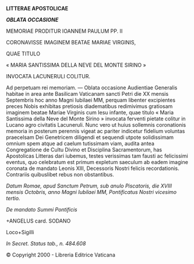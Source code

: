 **LITTERAE APOSTOLICAE**

***OBLATA OCCASIONE***

MEMORIAE PRODITUR IOANNEM PAULUM PP. II

CORONAVISSE IMAGINEM BEATAE MARIAE VIRGINIS,

QUAE TITULO

« MARIA SANTISSIMA DELLA NEVE DEL MONTE SIRINO »

INVOCATA LACUNERULI COLITUR.

Ad perpetuam rei memoriam. — Oblata occasione Audientiae Generalis habitae in area ante Basilicam Vaticanam sancti Petri die XX mensis Septembris hoc anno Magni Iubilaei MM, perquam libenter excipientes preces Nobis exhibitas pretiosis diadematibus redimivimus gratiosam imaginem beatae Mariae Virginis cum Iesu infante, quae titulo « Maria Santissima della Neve del Monte Sirino » invocata ferventi pietate colitur in Lucano agro civitatis Lacuneruli. Nunc vero ut huius sollemnis coronationis memoria in posterum perennis vigeat ac pariter indicetur fidelium voluntas praecelsam Dei Genetricem diligendi et sequendi utpote solidissimam omnium spem atque ad caelum tutissimam viam, audita antea Congregatione de Cultu Divino et Disciplina Sacramentorum, has Apostolicas Litteras dari iubemus, testes verissimas tam fausti ac felicissimi eventus, quo celebratum est primum expletum saeculum ab eadem imagine coronata de mandato Leonis XIII, Decessoris Nostri felicis recordationis. Contrariis quibuslibet rebus non obstantibus.

*Datum Romae, apud Sanctum Petrum, sub anulo Piscatoris, die XVIII mensis Octobris, anno Magni Iubilaei MM, Pontificatus Nostri vicesimo tertio.*

*De mandato Summi Pontificis*

+ANGELUS card. SODANO

Loco+Sigilli

*In Secret. Status tab., n. 484.608*

© Copyright 2000 - Libreria Editrice Vaticana